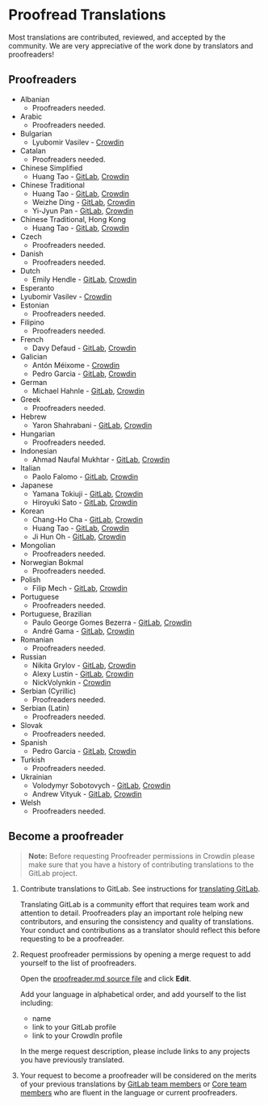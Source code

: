 # Proofread Translations

Most translations are contributed, reviewed, and accepted by the community. We
are very appreciative of the work done by translators and proofreaders!

## Proofreaders

- Albanian
  - Proofreaders needed.
- Arabic
  - Proofreaders needed.
- Bulgarian
  - Lyubomir Vasilev - [Crowdin](https://crowdin.com/profile/lyubomirv)
- Catalan
  - Proofreaders needed.
- Chinese Simplified
  - Huang Tao - [GitLab](https://gitlab.com/htve), [Crowdin](https://crowdin.com/profile/htve)
- Chinese Traditional
  - Huang Tao - [GitLab](https://gitlab.com/htve), [Crowdin](https://crowdin.com/profile/htve)
  - Weizhe Ding - [GitLab](https://gitlab.com/d.weizhe), [Crowdin](https://crowdin.com/profile/d.weizhe)
  - Yi-Jyun Pan - [GitLab](https://gitlab.com/pan93412), [Crowdin](https://crowdin.com/profile/pan93412)
- Chinese Traditional, Hong Kong
  - Huang Tao - [GitLab](https://gitlab.com/htve), [Crowdin](https://crowdin.com/profile/htve)
- Czech
  - Proofreaders needed.
- Danish
  - Proofreaders needed.
- Dutch
  - Emily Hendle - [GitLab](https://gitlab.com/pundachan), [Crowdin](https://crowdin.com/profile/pandachan)
- Esperanto
- Lyubomir Vasilev - [Crowdin](https://crowdin.com/profile/lyubomirv)
- Estonian
  - Proofreaders needed.
- Filipino
  - Proofreaders needed.
- French
  - Davy Defaud - [GitLab](https://gitlab.com/DevDef), [Crowdin](https://crowdin.com/profile/DevDef)
- Galician
  - Antón Méixome - [Crowdin](https://crowdin.com/profile/meixome)
  - Pedro Garcia - [GitLab](https://gitlab.com/pedgarrod), [Crowdin](https://crowdin.com/profile/breaking_pitt)
- German
  - Michael Hahnle - [GitLab](https://gitlab.com/mhah), [Crowdin](https://crowdin.com/profile/mhah)
- Greek
  - Proofreaders needed.
- Hebrew
  - Yaron Shahrabani - [GitLab](https://gitlab.com/yarons), [Crowdin](https://crowdin.com/profile/YaronSh)
- Hungarian
  - Proofreaders needed.
- Indonesian
  - Ahmad Naufal Mukhtar - [GitLab](https://gitlab.com/anaufalm), [Crowdin](https://crowdin.com/profile/anaufalm)
- Italian
  - Paolo Falomo - [GitLab](https://gitlab.com/paolofalomo), [Crowdin](https://crowdin.com/profile/paolo.falomo)
- Japanese
  - Yamana Tokiuji - [GitLab](https://gitlab.com/tokiuji), [Crowdin](https://crowdin.com/profile/yamana)
  - Hiroyuki Sato - [GitLab](https://gitlab.com/hiroponz), [Crowdin](https://crowdin.com/profile/hiroponz)
- Korean
  - Chang-Ho Cha - [GitLab](https://gitlab.com/changho-cha), [Crowdin](https://crowdin.com/profile/zzazang)
  - Huang Tao - [GitLab](https://gitlab.com/htve), [Crowdin](https://crowdin.com/profile/htve)
  - Ji Hun Oh - [GitLab](https://gitlab.com/Baw-Appie), [Crowdin](https://crowdin.com/profile/BawAppie)
- Mongolian
  - Proofreaders needed.
- Norwegian Bokmal
  - Proofreaders needed.
- Polish
  - Filip Mech - [GitLab](https://gitlab.com/mehenz), [Crowdin](https://crowdin.com/profile/mehenz)
- Portuguese
  - Proofreaders needed.
- Portuguese, Brazilian
  - Paulo George Gomes Bezerra - [GitLab](https://gitlab.com/paulobezerra), [Crowdin](https://crowdin.com/profile/paulogomes.rep)
  - André Gama - [GitLab](https://gitlab.com/andregamma), [Crowdin](https://crowdin.com/profile/ToeOficial)
- Romanian
  - Proofreaders needed.
- Russian
  - Nikita Grylov - [GitLab](https://gitlab.com/nixel2007), [Crowdin](https://crowdin.com/profile/nixel2007)
  - Alexy Lustin - [GitLab](https://gitlab.com/allustin), [Crowdin](https://crowdin.com/profile/lustin)
  - NickVolynkin - [Crowdin](https://crowdin.com/profile/NickVolynkin)
- Serbian (Cyrillic)
  - Proofreaders needed.
- Serbian (Latin)
  - Proofreaders needed.
- Slovak
  - Proofreaders needed.
- Spanish
  - Pedro Garcia - [GitLab](https://gitlab.com/pedgarrod), [Crowdin](https://crowdin.com/profile/breaking_pitt)
- Turkish
  - Proofreaders needed.
- Ukrainian
  - Volodymyr Sobotovych - [GitLab](https://gitlab.com/wheleph), [Crowdin](https://crowdin.com/profile/wheleph)
  - Andrew Vityuk - [GitLab](https://gitlab.com/3_1_3_u), [Crowdin](https://crowdin.com/profile/andruwa13)
- Welsh
  - Proofreaders needed.

## Become a proofreader

> **Note:** Before requesting Proofreader permissions in Crowdin please make
> sure that you have a history of contributing translations to the GitLab
> project.

1. Contribute translations to GitLab. See instructions for
   [translating GitLab](translation.md).

    Translating GitLab is a community effort that requires team work and
    attention to detail. Proofreaders play an important role helping new
    contributors, and ensuring the consistency and quality of translations.
    Your conduct and contributions as a translator should reflect this before
    requesting to be a proofreader.

1. Request proofreader permissions by opening a merge request to add yourself
   to the list of proofreaders.

    Open the [proofreader.md source file][proofreader-src] and click **Edit**.

    Add your language in alphabetical order, and add yourself to the list
    including:
    - name
    - link to your GitLab profile
    - link to your CrowdIn profile

    In the merge request description, please include links to any projects you
    have previously translated.

1. Your request to become a proofreader will be considered on the merits of
   your previous translations by [GitLab team members](https://about.gitlab.com/team/)
   or [Core team members](https://about.gitlab.com/core-team/) who are fluent in
   the language or current proofreaders.

[proofreader-src]: https://gitlab.com/gitlab-org/gitlab-ce/blob/master/doc/development/i18n/proofreader.md
